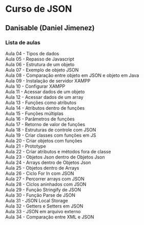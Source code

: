 # Curso de JSON
## Danisable (Daniel Jimenez)
### Lista de aulas

Aula 04 - Tipos de dados  
Aula 05 - Repasso de Javascript  
Aula 06 - Estrutura de um objeto  
Aula 07 - Exemplo de objeto JSON  
Aula 08 - Comparação entre objeto em JSON e objeto em Java  
Aula 09 - Instalação de servidor XAMPP  
Aula 10 - Configurar XAMPP  
Aula 11 - Acessar dados de um objeto  
Aula 12 - Acessar dados de um array  
Aula 13 - Funções como atributos  
Aula 14 - Atributos dentro de funções  
Aula 15 - Funções múltiplas  
Aula 16 - Parâmetros de funções  
Aula 17 - Retorno de valor de funções  
Aula 18 - Estruturas de controle com JSON  
Aula 19 - Criar classes com funções em JS  
Aula 20 - Criar objetos com funções  
Aula 21 - Prototype  
Aula 22 - Criar atributos e métodos fora de classe  
Aula 23 - Objetos Json dentro de Objetos Json  
Aula 24 - Arrays dentro de Objetos Json  
Aula 25 - Objetos dentro de Arrays  
Aula 26 - Ciclo For In com JSON  
Aula 27 - Percorrer arrays com JSON  
Aula 28 - Ciclos aninhados com JSON  
Aula 29 - Função Stringify de JSON  
Aula 30 - Função Parse de JSON  
Aula 31 - JSON Local Storage  
Aula 32 - Getters e Setters em JSON  
Aula 33 - JSON em arquivo externo  
Aula 34 - Comparação entre XML e JSON  
